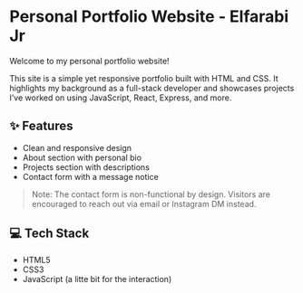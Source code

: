 # Personal Portfolio Website - Elfarabi Jr

Welcome to my personal portfolio website!

This site is a simple yet responsive portfolio built with HTML and CSS. It highlights my background as a full-stack developer and showcases projects I’ve worked on using JavaScript, React, Express, and more.

## ✨ Features

- Clean and responsive design
- About section with personal bio
- Projects section with descriptions
- Contact form with a message notice

> Note: The contact form is non-functional by design. Visitors are encouraged to reach out via email or Instagram DM instead.

## 💻 Tech Stack

- HTML5
- CSS3
- JavaScript (a litte bit for the interaction)
